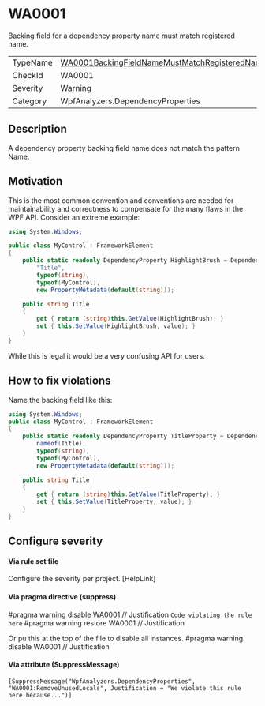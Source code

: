 ﻿# WA0001
Backing field for a dependency property name must match registered name.

<table>
<tr>
  <td>TypeName</td>
  <td><a href="http://github.com/DotNetAnalyzers/WpfAnalyzers/blob/master/WpfAnalyzers.Analyzers/DependencyProperties/WA0001BackingFieldNameMustMatchRegisteredName.cs">WA0001BackingFieldNameMustMatchRegisteredName</a></td>
</tr>
<tr>
  <td>CheckId</td>
  <td>WA0001</td>
</tr>
<tr>
  <td>Severity</td>
  <td>Warning</td>
</tr>
<tr>
  <td>Category</td>
  <td>WpfAnalyzers.DependencyProperties</td>
</tr>
</table>

## Description

A dependency property backing field name does not match the pattern <RegisteredName>Name.

## Motivation

This is the most common convention and conventions are needed for maintainability and correctness to compensate for the many flaws in the WPF API.
Consider an extreme example:
```C#
using System.Windows;

public class MyControl : FrameworkElement
{
    public static readonly DependencyProperty HighlightBrush = DependencyProperty.Register(
        "Title",
        typeof(string),
        typeof(MyControl),
        new PropertyMetadata(default(string)));

    public string Title
    {
        get { return (string)this.GetValue(HighlightBrush); }
        set { this.SetValue(HighlightBrush, value); }
    }
}
```

While this is legal it would be a very confusing API for users.

## How to fix violations

Name the backing field like this:

```C#
using System.Windows;
public class MyControl : FrameworkElement
{
    public static readonly DependencyProperty TitleProperty = DependencyProperty.Register(
        nameof(Title),
        typeof(string),
        typeof(MyControl),
        new PropertyMetadata(default(string)));

    public string Title
    {
        get { return (string)this.GetValue(TitleProperty); }
        set { this.SetValue(TitleProperty, value); }
    }
}
```

## Configure severity

#### Via rule set file

Configure the severity per project. [HelpLink]

#### Via pragma directive (suppress)

#pragma warning disable WA0001 // Justification
`Code violating the rule here`
#pragma warning restore WA0001 // Justification

Or pu this at the top of the file to disable all instances.
#pragma warning disable WA0001 // Justification

#### Via attribute (SuppressMessage)

`[SuppressMessage("WpfAnalyzers.DependencyProperties", "WA0001:RemoveUnusedLocals", Justification = "We violate this rule here because...")]`
